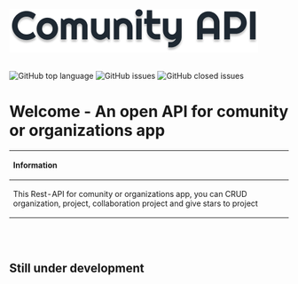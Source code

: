 ![Logo](./public/logo.png)
<br><br>

![GitHub top language](https://img.shields.io/github/languages/top/dikirahman/comunity-api?style=for-the-badge)
![GitHub issues](https://img.shields.io/github/issues/dikirahman/comunity-api?style=for-the-badge)
![GitHub closed issues](https://img.shields.io/github/issues-closed/dikirahman/comunity-api?style=for-the-badge)
# Welcome - An open API for comunity or organizations app
|<p align="left"> Information </p> |
|:------------:|
|<p align="left">This Rest-API for comunity or organizations app, you can CRUD organization, project, collaboration project and give stars to project </p>|

<br><br>

## Still under development
